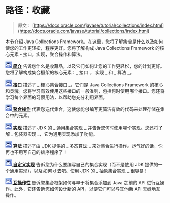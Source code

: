 # 路径：收藏

> 原文： [https://docs.oracle.com/javase/tutorial/collections/index.html](https://docs.oracle.com/javase/tutorial/collections/index.html)

本节介绍 Java Collections Framework。在这里，您将了解集合是什么以及如何使您的工作更轻松，程序更好。您将了解构成 Java Collections Framework 的核心元素 - 接口，实现，聚合操作和算法。

[![trail icon](img/0689397fa9cc4e369d63fc92b3bb6f38.jpg) **简介**](intro/index.html) 告诉您什么是收藏品，以及它们如何让您的工作更轻松，您的计划更好。您将了解构成集合框架的核心元素：_ 接口 _，_ 实现 _ 和 _ 算法 _。

[![trail icon](img/0689397fa9cc4e369d63fc92b3bb6f38.jpg) **接口**](interfaces/index.html) 描述了 _ 核心集合接口 _，它们是 Java Collections Framework 的核心和灵魂。您将学习有效使用这些接口的一般准则，包括何时使用哪个接口。您还将学习每个界面的习惯用法，以帮助您充分利用界面。

[![trail icon](img/0689397fa9cc4e369d63fc92b3bb6f38.jpg) **聚合操作**](streams/index.html) 代表您迭代集合，这使您能够编写更简洁有效的代码来处理存储在集合中的元素。

[![trail icon](img/0689397fa9cc4e369d63fc92b3bb6f38.jpg) **实现**](implementations/index.html) 描述了 JDK 的 _ 通用集合实现 _ 并告诉您何时使用哪个实现。您还将了解 _ 包装器实现 _，它为通用实现添加了功能。

[![trail icon](img/0689397fa9cc4e369d63fc92b3bb6f38.jpg) **算法**](algorithms/index.html) 描述了由 JDK 提供的 _ 多态算法 _ 来对集合进行操作。运气好的话，你再也不用写自己的排序程序了！

[![trail icon](img/0689397fa9cc4e369d63fc92b3bb6f38.jpg) **自定义实现**](custom-implementations/index.html) 告诉您为什么要编写自己的集合实现（而不是使用 JDK 提供的一个通用实现），以及如何 d 去吧。使用 JDK 的 _ 抽象集合实现 _ 很容易！

[![trail icon](img/0689397fa9cc4e369d63fc92b3bb6f38.jpg) **互操作性**](interoperability/index.html) 告诉您集合框架如何与早于将集合添加到 Java 之前的 API 进行互操作。此外，它还告诉您如何设计新的 API，以便它们可以与其他新 API 无缝地互操作。